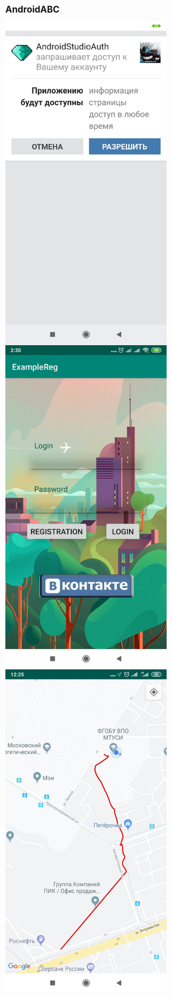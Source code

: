 # AndroidABC
![alt text](1.png "Пример авторизации ВК")
![alt text](2.png "Пример главного меню входа")
![alt text](3.png "Пример рисование пройденной траектории движения")
